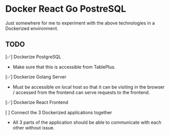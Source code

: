 # Docker React Go PostreSQL

Just somewhere for me to experiment with the above technologies in a Dockerized environment.

## TODO
[✅] Dockerize PostgreSQL
* Make sure that this is accessible from TablePlus.

[✅] Dockerize Golang Server
* Must be accessible on local host so that it can be visiting in the browser / accessed from the frontend
can serve requests to the frontend.

[✅] Dockerize React Frontend

[ ] Connect the 3 Dockerized applications together
* All 3 parts of the application should be able to communicate with each other without issue.
